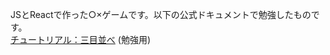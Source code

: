 JSとReactで作った○×ゲームです。以下の公式ドキュメントで勉強したものです。  
[チュートリアル：三目並べ](https://ja.react.dev/learn/tutorial-tic-tac-toe)
(勉強用)
